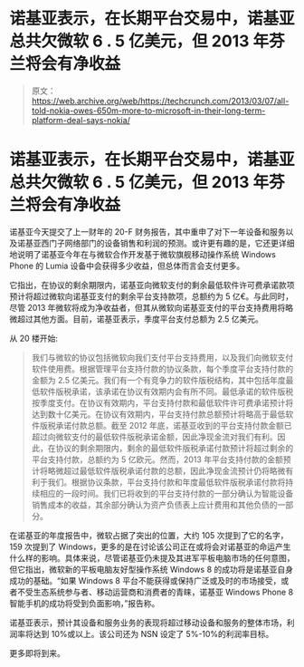 # 诺基亚表示，在长期平台交易中，诺基亚总共欠微软 6 . 5 亿美元，但 2013 年芬兰将会有净收益

> 原文：<https://web.archive.org/web/https://techcrunch.com/2013/03/07/all-told-nokia-owes-650m-more-to-microsoft-in-their-long-term-platform-deal-says-nokia/>

# 诺基亚表示，在长期平台交易中，诺基亚总共欠微软 6 . 5 亿美元，但 2013 年芬兰将会有净收益

诺基亚今天提交了上一财年的 20-F 财务报告，其中重申了对下一年设备和服务以及诺基亚西门子网络部门的设备销售和利润的预测。或许更有趣的是，它还更详细地说明了诺基亚今年在与微软合作开发基于微软旗舰移动操作系统 Windows Phone 的 Lumia 设备中会获得多少收益，但总体而言会支付更多。

它指出，在协议的剩余期限内，诺基亚向微软支付的剩余最低软件许可费承诺款项预计将超过微软向诺基亚支付的剩余平台支持款项，总额约为 5 亿€。与此同时，尽管 2013 年微软将成为净收益者，但其从微软向诺基亚支付的平台支持费用将略微超过其他方面。目前，诺基亚表示，季度平台支付总额为 2.5 亿美元。

从 20 楼开始:

> 我们与微软的协议包括微软向我们支付平台支持费用，以及我们向微软支付软件使用费。根据管理平台支持付款的协议条款，每个季度平台支持付款的金额为 2.5 亿美元。我们有一个有竞争力的软件版税结构，其中包括年度最低软件版税承诺，该承诺在协议有效期内会有所不同。最低承诺的软件版税按季度支付。在协议有效期内，平台支持付款和最低软件许可费承诺预计将达到数十亿美元。在协议有效期内，平台支持付款总额预计将略高于最低软件版税承诺付款总额。截至 2012 年底，诺基亚收到的平台支持付款金额已超过向微软支付的最低软件版税承诺金额，因此净现金流对我们有利。因此，在协议的剩余期限内，剩余的最低软件版税承诺付款预计将超过剩余的平台支持付款，总额约为 5 亿欧元。然而，2013 年平台支持付款的金额预计将略微超过最低软件版税承诺付款的总额，因此净现金流预计仍将略微有利于我们。根据协议条款，平台支持付款和年度最低软件版税承诺付款将持续相应的一段时间。我们已将收到的平台支持付款的一部分确认为智能设备销售成本的收益，其余部分确认为资产负债表上应计费用和其他负债的一部分。

在诺基亚的年度报告中，微软占据了突出的位置，大约 105 次提到了它的名字，159 次提到了 Windows，更多的是在讨论该公司正在或将会对诺基亚的命运产生什么样的影响。具体来说，尽管诺基亚仍未提及其进军平板电脑市场的任何意图，但它指出，微软新的平板电脑友好型操作系统 Windows 8 的成功将是诺基亚自身成功的基础。“如果 Windows 8 平台不能获得或保持广泛或及时的市场接受，或者不受生态系统参与者、移动运营商和消费者的青睐，诺基亚 Windows Phone 8 智能手机的成功将受到负面影响，”报告称。

诺基亚表示，预计其设备和服务业务的表现将超过移动设备和服务的整体市场，利润率将达到 10%或以上。该公司还为 NSN 设定了 5%-10%的利润率目标。

更多即将到来。